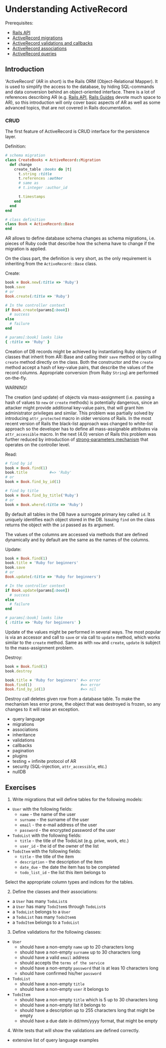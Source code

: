 # Understanding ActiveRecord #

Prerequisites:
* [Rails API](http://api.rubyonrails.org/)
* [ActiveRecord migrations](http://guides.rubyonrails.org/migrations.html)
* [ActiveRecord validations and callbacks](http://guides.rubyonrails.org/active_record_validations_callbacks.html)
* [ActiveRecord associations](http://guides.rubyonrails.org/association_basics.html)
* [ActiveRecord queries](http://guides.rubyonrails.org/active_record_querying.html)

## Introduction

'ActiveRecord' (AR in short) is the Rails ORM (Object-Relational Mapper). It is
used to simplify the access to the database, by hiding SQL-commands and data
conversion behind an object-oriented interface. There is a lot of references
describing AR (e.g. [Rails API](http://api.rubyonrails.org/), 
[Rails Guides](http://guides.rubyonrails.org) devote much space to AR), so this
introduction will only cover basic aspects of AR as well as some advanced
topics, that are not covered in Rails documentation.

### CRUD 

The first feature of ActiveRecord is CRUD interface for the persistence layer.

Definition:

```ruby
# schema migration
class CreateBooks < ActiveRecord::Migration
  def change
    create_table :books do |t|
      t.string :title
      t.references :author
      # same as
      # t.integer :author_id

      t.timestamps
    end
  end
end

# class definition
class Book < ActiveRecord::Base
end
```

AR allows to define database schema changes as schema migrations, i.e. pieces of
Ruby code that describe how the schema have to change if the migration is
applied.

On the class part, the definition is very short, as the only requirement is
inheriting from the `ActiveRecord::Base` class.

Create:

```ruby
book = Book.new(:title => 'Ruby')
book.save
# or
Book.create(:title => 'Ruby')

# In the controller context
if Book.create(params[:book])
  # success
else
  # failure
end

# params[:book] looks like
{ :title => 'Ruby' }
```

Creation of DB records might be achieved by instantiating Ruby objects of
classes that inherit from AR::Base and calling their `save` method or by calling
`create` method directly on the class. Both the constructor and the `create`
method accept a hash of key-value pairs, that describe the values of the record
columns. Appropriate conversion (from Ruby `String`) are performed on-the-fly.

WARNING!

The creation (and update) of objects via mass-assignment (i.e. passing a hash
of values to `new` or `create` methods) is potentially dangerous, since an
attacker might provide additional key-value pairs, that will grant him
administrator privileges and similar. This problem was partially solved by
introducing `attr_protected` macro in older versions of Rails. In the most
recent version of Rails the black-list approach was changed to white-list
approach so the developer has to define all mass-assignable attributes via
`attr_accessible` macro. In the next (4.0) version of Rails this problem was
further reduced by introduction of [strong-parameters
mechanism](https://github.com/rails/strong_parameters) that operates on the
controller level.

Read:

```ruby
# find by id
book = Book.find(1)
book.title          #=> 'Ruby'
# or
book = Book.find_by_id(1)

# find by title
book = Book.find_by_title('Ruby')
# or
book = Book.where(:title => 'Ruby')
```

By default all tables in the DB have a surrogate primary key called `id`. It
uniquely identifies each object stored in the DB. Issuing `find` on the class
returns the object with the `id` passed as its argument.

The values of the columns are accessed via methods that are defined dynamically
and by default are the same as the names of the columns.

Update:

```ruby
book = Book.find(1)
book.title = 'Ruby for beginners'
book.save
# or
Book.update(:title => 'Ruby for beginners')

# In the controller context
if Book.update(params[:book])
  # success
else
  # failure
end

# params[:book] looks like
{ :title => 'Ruby for beginners' }
```

Update of the values might be performed in several ways. The most popular is via
an accessor and call to `save` or via call to `update` method, which works
similar to the `create` method. Same as with `new` and `create`, `update` is
subject to the mass-assignment problem.

Destroy:

```ruby
book = Book.find(1)
book.destroy

book.title = 'Ruby for beginners' #=> error
Book.find(1)                      #=> error
Book.find_by_id(1)                #=> nil
```

Destroy call deletes given row from a database table. To make the mechanism less
error prone, the object that was destroyed is frozen, so any changes to it will
raise an exception.

* query language
* migrations
* associations
* inheritance
* validations
* callbacks
* pagination
* plugins
* testing + infinite protocol of AR
* security (SQL-injection, `attr_accessible`, etc.)
* nullDB

## Exercises

1. Write migrations that will define tables for the following models:

  * `User` with the following fields:
    * `name` - the name of the user
    * `surname` - the surname of the user
    * `email` - the e-mail address of the user
    * `password` - the encrypted password of the user
  * `TodoList` with the following fields:
    * `title` - the title of the TodoList (e.g. prive, work, etc.)
    * `user_id`  - the id of the owner of the list
  * `TodoItem` with the following fields:
    * `title` - the title of the item
    * `description` - the description of the item
    * `date_due` - the date the item has to be completed
    * `todo_list_id` - the list this item belongs to

  Select the appropriate column types and indices for the tables.


2. Define the classes and their associations:
  * a `User` has many `TodoList`s
  * a `User` has many `TodoItem`s through `TodoList`s
  * a `TodoList` belongs to a `User`
  * a `TodoList` has many `TodoItem`s
  * a `TodoItem` belongs to a `TodoList`

3. Define validations for the following classes:
  * `User`
    * should have a non-empty `name` up to 20 characters long
    * should have a non-empty `surname` up to 30 characters long
    * should have a valid `email` address
    * should accepts the `terms of the service`
    * should have a non-empty `password` that is at leas 10 characters long
    * should have confirmed his/her `password`
  * `TodoList`
    * should have a non-empty `title`
    * should have a non-empty `user` it belongs to
  * `TodoItem`
    * should have a non-empty `title` which is 5 up to 30 characters long
    * should have a non-empty list it belongs to
    * should have a description up to 255 characters long that might be empty
    * should have a due date in dd/mm/yyyy format, that might be empty

4. Write tests that will show the validations are defined correctly.

* extensive list of query language examples
